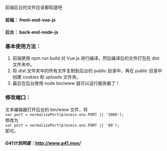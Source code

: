 前端后台的文件应该都知道吧
#### 前端： front-end-vue-js
#### 后台： back-end-node-js

### 基本使用方法：
1. 前端使用 npm run build 对 Vue.js 进行编译，然后编译后的文件打包在 dist 文件夹中。  
2. 将 dist 文件夹中的所有文件复制到后台的 public 目录中，再在 public 目录中创建 cookies 和 uploads 文件夹。  
3. 最后在后台使用 node bin/www 就可以运行服务器了！  

### 修改端口：
文本编辑器打开后台的 bin/www 文件，将  
`var port = normalizePort(process.env.PORT || '3000');`  
修改为  
`var port = normalizePort(process.env.PORT || '80');`  
即可。  

##### G41计划网盘：http://www.g41.moe/
